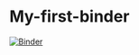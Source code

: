 # My-first-binder
[![Binder](https://mybinder.org/badge_logo.svg)](https://mybinder.org/v2/gh/Mrug-blip/My-first-binder/HEAD)

